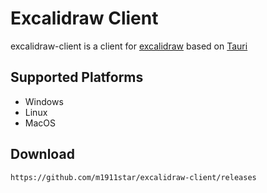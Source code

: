 # Excalidraw Client

excalidraw-client is a client for [excalidraw](https://github.com/excalidraw/excalidraw) based on [Tauri](https://tauri.app/)

## Supported Platforms

- Windows
- Linux
- MacOS

## Download

`https://github.com/m1911star/excalidraw-client/releases`
